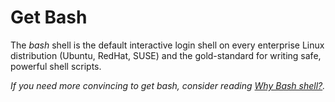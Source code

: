 # Get Bash

The *bash* shell is the default interactive login shell on every
enterprise Linux distribution (Ubuntu, RedHat, SUSE) and the
gold-standard for writing safe, powerful shell scripts.

*If you need more convincing to get bash, consider reading [Why Bash
shell?](/faq#why-bash).*
